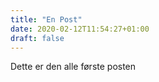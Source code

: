 ```yaml
---
title: "En Post"
date: 2020-02-12T11:54:27+01:00
draft: false
---
```


Dette er den alle første posten
